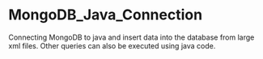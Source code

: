 # MongoDB_Java_Connection
Connecting MongoDB to java and insert data into the database from large xml files. Other queries can also be executed using java code.
